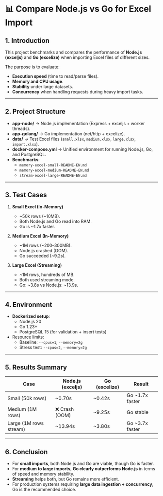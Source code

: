 # 📊 Compare Node.js vs Go for Excel Import

## 1. Introduction
This project benchmarks and compares the performance of **Node.js (exceljs)** and **Go (excelize)** when importing Excel files of different sizes.

The purpose is to evaluate:
- **Execution speed** (time to read/parse files).
- **Memory and CPU usage**.
- **Stability** under large datasets.
- **Concurrency** when handling requests during heavy import tasks.

---

## 2. Project Structure
- **app-node/** → Node.js implementation (Express + exceljs + worker threads).  
- **app-golang/** → Go implementation (net/http + excelize).  
- **data/** → Test Excel files (`small.xlsx`, `medium.xlsx`, `large.xlsx`, `import.xlsx`).  
- **docker-compose.yml** → Unified environment for running Node.js, Go, and PostgreSQL.  
- **Benchmarks**:
  - `memory-excel-small-README-EN.md`
  - `memory-excel-medium-README-EN.md`
  - `stream-excel-large-README-EN.md`

---

## 3. Test Cases
1. **Small Excel (In-Memory)**  
   - ~50k rows (~10MB).  
   - Both Node.js and Go read into RAM.  
   - Go is ~1.7x faster.  

2. **Medium Excel (In-Memory)**  
   - ~1M rows (~200–300MB).  
   - Node.js crashed (OOM).  
   - Go succeeded (~9.2s).  

3. **Large Excel (Streaming)**  
   - ~1M rows, hundreds of MB.  
   - Both used streaming mode.  
   - Go: ~3.8s vs Node.js: ~13.9s.  

---

## 4. Environment
- **Dockerized setup**:
  - Node.js 20
  - Go 1.23+
  - PostgreSQL 15 (for validation + insert tests)
- Resource limits:
  - Baseline: `--cpus=1`, `--memory=2g`
  - Stress test: `--cpus=2`, `--memory=2g`

---

## 5. Results Summary

| Case                  | Node.js (exceljs)         | Go (excelize)             | Result |
|------------------------|---------------------------|---------------------------|--------|
| Small (50k rows)       | ~0.70s                   | ~0.42s                   | Go ~1.7x faster |
| Medium (1M rows)       | ❌ Crash (OOM)            | ~9.25s                   | Go stable |
| Large (1M rows stream) | ~13.94s                  | ~3.80s                   | Go ~3.7x faster |

---

## 6. Conclusion
- For **small imports**, both Node.js and Go are viable, though Go is faster.  
- For **medium to large imports**, **Go clearly outperforms Node.js** in terms of speed and memory stability.  
- **Streaming** helps both, but Go remains more efficient.  
- For production systems requiring **large data ingestion + concurrency**, Go is the recommended choice.  
